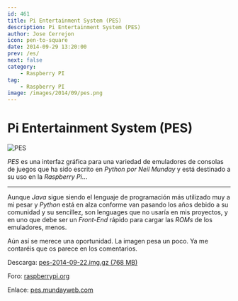 ```yaml
---
id: 461
title: Pi Entertainment System (PES)
description: Pi Entertainment System (PES)
author: Jose Cerrejon
icon: pen-to-square
date: 2014-09-29 13:20:00
prev: /es/
next: false
category:
    - Raspberry PI
tag:
    - Raspberry PI
image: /images/2014/09/pes.png
---
```


# Pi Entertainment System (PES)

![PES](/images/2014/09/pes.png)

_PES_ es una interfaz gráfica para una variedad de emuladores de consolas de juegos que ha sido escrito en _Python por Neil Munday_ y está destinado a su uso en la _Raspberry Pi_...

---

Aunque _Java_ sigue siendo el lenguaje de programación más utilizado muy a mi pesar y _Python_ está en alza conforme van pasando los años debido a su comunidad y su sencillez, son lenguages que no usaría en mis proyectos, y en uno que debe ser un _Front-End_ rápido para cargar las _ROMs_ de los emuladores, menos.

Aún así se merece una oportunidad. La imagen pesa un poco. Ya me contaréis que os parece en los comentarios.

Descarga: [pes-2014-09-22.img.gz (768 MB)](https://pes.mundayweb.com/downloads/pes-2014-09-22.img.gz)

Foro: [raspberrypi.org](https://www.raspberrypi.org/forums/viewtopic.php?f=78&t=87921)

Enlace: [pes.mundayweb.com](https://pes.mundayweb.com/html/index.html)
